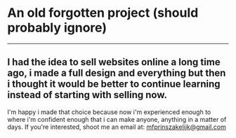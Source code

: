 # An old forgotten project (should probably ignore)
---
I had the idea to sell websites online a long time ago, i made a full design and everything but then i thought it would be better to continue learning instead of
starting with selling now.
---
I'm happy i made that choice because now i'm experienced enough to where i'm confident enough that i can make anyone, anything in a matter of days.
If you're interested, shoot me an email at: [mfprinszakelijk@gmail.com](mailto:mfprinszakelijk@gmail.com)
